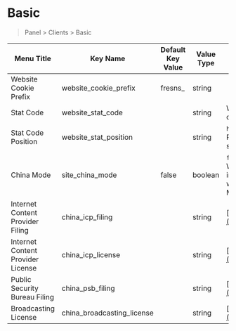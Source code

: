 # Basic

> Panel > Clients > Basic

| Menu Title | Key Name | Default Key Value | Value Type | Description |
| --- | --- | --- | --- | --- |
| Website Cookie Prefix | website_cookie_prefix | fresns_ | string |  |
| Stat Code | website_stat_code |  | string | Webpage statistical tool code |
| Stat Code Position | website_stat_position |  | string | `head` or `body`<br>Position to load the statistical code in HTML |
| China Mode | site_china_mode | false | boolean | `false` or `true`<br>Whether to display filing information, turn it off if the website server is not in Mainland China |
| Internet Content Provider Filing | china_icp_filing |  | string | [https://beian.miit.gov.cn](https://beian.miit.gov.cn/) |
| Internet Content Provider License | china_icp_license |  | string | [https://dxzhgl.miit.gov.cn](https://dxzhgl.miit.gov.cn/) |
| Public Security Bureau Filing | china_psb_filing |  | string | [http://www.beian.gov.cn](http://www.beian.gov.cn/) |
| Broadcasting License | china_broadcasting_license |  | string | [https://zw.nrta.gov.cn](https://zw.nrta.gov.cn/) |
